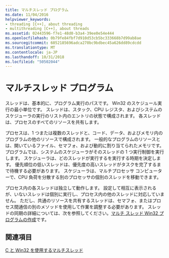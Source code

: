 ```yaml
---
title: マルチスレッド プログラム
ms.date: 11/04/2016
helpviewer_keywords:
- threading [C++], about threading
- multithreading [C++], about threads
ms.assetid: 02443596-f7e1-48d0-b3a4-39ee0e54e444
ms.openlocfilehash: 0b79fe84fbf7d910d53cb5bc333668b7d99ab8ae
ms.sourcegitcommit: 6052185696adca270bc9bdbec45a626dd89cdcdd
ms.translationtype: MT
ms.contentlocale: ja-JP
ms.lasthandoff: 10/31/2018
ms.locfileid: "50502044"
---
```

# <a name="multithread-programs"></a>マルチスレッド プログラム

スレッドは、基本的に、プログラム実行のパスです。 Win32 のスケジュール実行の最小単位です。 スレッドは、スタック、CPU レジスタ、およびシステムのスケジューラの実行のリスト内のエントリの状態で構成されます。 各スレッドは、プロセスのすべてのリソースを共有します。

プロセスは、1 つまたは複数のスレッドと、コード、データ、およびメモリ内のプログラムの他のリソースで構成されます。 一般的なプログラムのリソースとは、開いているファイル、セマフォ、および動的に割り当てられたメモリです。 プログラムでは、システムのスケジューラがそのスレッドの 1 つ実行制御を実行します。 スケジューラは、どのスレッドが実行するを実行する時期を決定します。 優先順位の低いスレッドは、優先度の高いスレッドがタスクを完了するまで待機する必要があります。 スケジューラは、マルチプロセッサ コンピューターで、CPU 負荷を分散する別のプロセッサの個別のスレッドを移動できます。

プロセス内の各スレッドは独立して動作します。 設定して相互に表示されるが、いないスレッドは個別に実行し、プロセス内の他のスレッドに対応していません。 ただし、共通のリソースを共有するスレッドは、セマフォ、またはプロセス間通信の別のメソッドを使用して作業を調整する必要があります。 スレッドの同期の詳細については、次を参照してください。[マルチ スレッド Win32 プログラムの作成](writing-a-multithreaded-win32-program.md)です。

## <a name="see-also"></a>関連項目

[C と Win32 を使用するマルチスレッド](multithreading-with-c-and-win32.md)